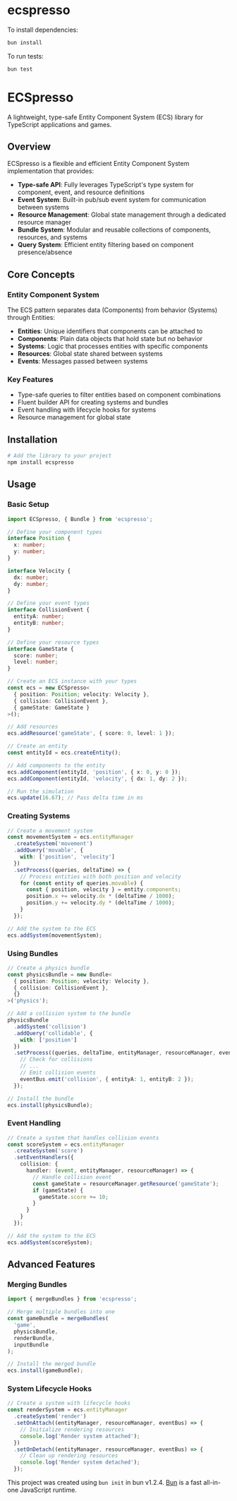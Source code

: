 # ecspresso

To install dependencies:

```bash
bun install
```

To run tests:

```bash
bun test
```


# ECSpresso

A lightweight, type-safe Entity Component System (ECS) library for TypeScript applications and games.

## Overview

ECSpresso is a flexible and efficient Entity Component System implementation that provides:

- **Type-safe API**: Fully leverages TypeScript's type system for component, event, and resource definitions
- **Event System**: Built-in pub/sub event system for communication between systems
- **Resource Management**: Global state management through a dedicated resource manager
- **Bundle System**: Modular and reusable collections of components, resources, and systems
- **Query System**: Efficient entity filtering based on component presence/absence

## Core Concepts

### Entity Component System

The ECS pattern separates data (Components) from behavior (Systems) through Entities:

- **Entities**: Unique identifiers that components can be attached to
- **Components**: Plain data objects that hold state but no behavior
- **Systems**: Logic that processes entities with specific components
- **Resources**: Global state shared between systems
- **Events**: Messages passed between systems

### Key Features

- Type-safe queries to filter entities based on component combinations
- Fluent builder API for creating systems and bundles
- Event handling with lifecycle hooks for systems
- Resource management for global state

## Installation

```bash
# Add the library to your project
npm install ecspresso
```

## Usage

### Basic Setup

```typescript
import ECSpresso, { Bundle } from 'ecspresso';

// Define your component types
interface Position {
  x: number;
  y: number;
}

interface Velocity {
  dx: number;
  dy: number;
}

// Define your event types
interface CollisionEvent {
  entityA: number;
  entityB: number;
}

// Define your resource types
interface GameState {
  score: number;
  level: number;
}

// Create an ECS instance with your types
const ecs = new ECSpresso<
  { position: Position; velocity: Velocity },
  { collision: CollisionEvent },
  { gameState: GameState }
>();

// Add resources
ecs.addResource('gameState', { score: 0, level: 1 });

// Create an entity
const entityId = ecs.createEntity();

// Add components to the entity
ecs.addComponent(entityId, 'position', { x: 0, y: 0 });
ecs.addComponent(entityId, 'velocity', { dx: 1, dy: 2 });

// Run the simulation
ecs.update(16.67); // Pass delta time in ms
```

### Creating Systems

```typescript
// Create a movement system
const movementSystem = ecs.entityManager
  .createSystem('movement')
  .addQuery('movable', {
    with: ['position', 'velocity']
  })
  .setProcess((queries, deltaTime) => {
    // Process entities with both position and velocity
    for (const entity of queries.movable) {
      const { position, velocity } = entity.components;
      position.x += velocity.dx * (deltaTime / 1000);
      position.y += velocity.dy * (deltaTime / 1000);
    }
  });

// Add the system to the ECS
ecs.addSystem(movementSystem);
```

### Using Bundles

```typescript
// Create a physics bundle
const physicsBundle = new Bundle<
  { position: Position; velocity: Velocity },
  { collision: CollisionEvent },
  {}
>('physics');

// Add a collision system to the bundle
physicsBundle
  .addSystem('collision')
  .addQuery('collidable', {
    with: ['position']
  })
  .setProcess((queries, deltaTime, entityManager, resourceManager, eventBus) => {
    // Check for collisions
    // ...
    // Emit collision events
    eventBus.emit('collision', { entityA: 1, entityB: 2 });
  });

// Install the bundle
ecs.install(physicsBundle);
```

### Event Handling

```typescript
// Create a system that handles collision events
const scoreSystem = ecs.entityManager
  .createSystem('score')
  .setEventHandlers({
    collision: {
      handler: (event, entityManager, resourceManager) => {
        // Handle collision event
        const gameState = resourceManager.getResource('gameState');
        if (gameState) {
          gameState.score += 10;
        }
      }
    }
  });

// Add the system to the ECS
ecs.addSystem(scoreSystem);
```

## Advanced Features

### Merging Bundles

```typescript
import { mergeBundles } from 'ecspresso';

// Merge multiple bundles into one
const gameBundle = mergeBundles(
  'game',
  physicsBundle,
  renderBundle,
  inputBundle
);

// Install the merged bundle
ecs.install(gameBundle);
```

### System Lifecycle Hooks

```typescript
// Create a system with lifecycle hooks
const renderSystem = ecs.entityManager
  .createSystem('render')
  .setOnAttach((entityManager, resourceManager, eventBus) => {
    // Initialize rendering resources
    console.log('Render system attached');
  })
  .setOnDetach((entityManager, resourceManager, eventBus) => {
    // Clean up rendering resources
    console.log('Render system detached');
  });
```

This project was created using `bun init` in bun v1.2.4. [Bun](https://bun.sh) is a fast all-in-one JavaScript runtime.
